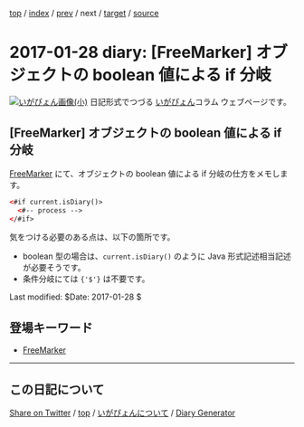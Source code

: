 [top](../index.html) 
 / [index](index.html) 
 / [prev](ig170127.html) 
 / next 
 / [target](https://igapyon.github.io/diary/2017/ig170128.html) 
 / [source](https://github.com/igapyon/diary/blob/gh-pages/2017/ig170128.html.src.md) 

2017-01-28 diary: [FreeMarker] オブジェクトの boolean 値による if 分岐
=====================================================================================================
[![いがぴょん画像(小)](https://igapyon.github.io/diary/images/iga200306s.jpg "いがぴょん")](https://igapyon.github.io/diary/memo/memoigapyon.html) 日記形式でつづる [いがぴょん](https://igapyon.github.io/diary/memo/memoigapyon.html)コラム ウェブページです。

## [FreeMarker] オブジェクトの boolean 値による if 分岐

[FreeMarker](../keyword/freemarker.html) にて、オブジェクトの boolean 値による if 分岐の仕方をメモします。

```html
<#if current.isDiary()>
  <#-- process -->
</#if>
```

気をつける必要のある点は、以下の箇所です。

* boolean 型の場合は、`current.isDiary()` のように Java 形式記述相当記述が必要そうです。
* 条件分岐にては `{'$'}` は不要です。

Last modified: $Date: 2017-01-28 $

## 登場キーワード

* [FreeMarker](../keyword/freemarker.html)

----------------------------------------------------------------------------------------------------

## この日記について

[Share on Twitter](https://twitter.com/intent/tweet?hashtags=igapyon%2Cdiary%2C%E3%81%84%E3%81%8C%E3%81%B4%E3%82%87%E3%82%93%2CFreeMarker&text=%5BFreeMarker%5D+%E3%82%AA%E3%83%96%E3%82%B8%E3%82%A7%E3%82%AF%E3%83%88%E3%81%AE+boolean+%E5%80%A4%E3%81%AB%E3%82%88%E3%82%8B+if+%E5%88%86%E5%B2%90&url=https%3A%2F%2Figapyon.github.io%2Fdiary%2F2017%2Fig170128.html) / [top](../index.html) / [いがぴょんについて](https://igapyon.github.io/diary/memo/memoigapyon.html) / [Diary Generator](https://github.com/igapyon/igapyonv3)
